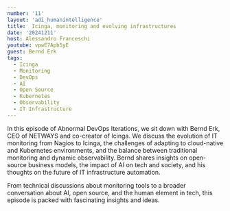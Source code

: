 ```yaml
---
number: '11'
layout: 'adi_humanintelligence'
title:  Icinga, monitoring and evolving infrastructures
date: '20241211'
host: Alessandro Franceschi
youtube: vpwE7Apb5yE
guest: Bernd Erk
tags:
  - Icinga
  - Monitoring
  - DevOps
  - AI
  - Open Source
  - Kubernetes
  - Observability
  - IT Infrastructure
---
```

In this episode of Abnormal DevOps Iterations, we sit down with Bernd Erk, CEO of NETWAYS and co-creator of Icinga. We discuss the evolution of IT monitoring from Nagios to Icinga, the challenges of adapting to cloud-native and Kubernetes environments, and the balance between traditional monitoring and dynamic observability.
Bernd shares insights on open-source business models, the impact of AI on tech and society, and his thoughts on the future of IT infrastructure automation.

From technical discussions about monitoring tools to a broader conversation about AI, open source, and the human element in tech, this episode is packed with fascinating insights and ideas.

